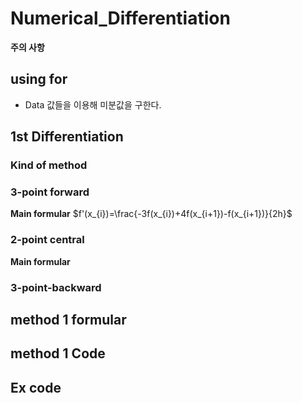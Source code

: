 # Numerical_Differentiation
  **주의 사항**
## using for
- Data 값들을 이용해 미분값을 구한다. 
## 1st Differentiation
### Kind of method
  ### 3-point forward 
   **Main formular**
    $f'(x_{i})=\frac{-3f(x_{i})+4f(x_{i+1})-f(x_{i+1})}{2h}$
   
  ### 2-point central
   **Main formular**
  ### 3-point-backward
  
  
## method 1 formular

## method 1 Code

## Ex code
